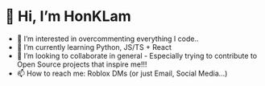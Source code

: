 # 👋 Hi, I’m HonKLam
- 👀 I’m interested in overcommenting everything I code..
- 🌱 I’m currently learning Python, JS/TS + React
- 💞️ I’m looking to collaborate in general - Especially trying to contribute to Open Source projects that inspire me!!!
- 📫 How to reach me: Roblox DMs (or just Email, Social Media...)

<!---
HonKLam/HonKLam is a ✨ special ✨ repository because its `README.md` (this file) appears on your GitHub profile.
You can click the Preview link to take a look at your changes.
--->
